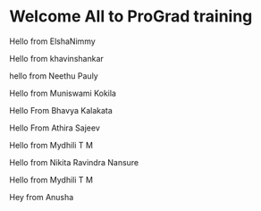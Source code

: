 # Welcome All to ProGrad training
Hello from ElshaNimmy

Hello from khavinshankar

hello from Neethu Pauly

Hello from Muniswami Kokila 

Hello From Bhavya Kalakata

Hello From Athira Sajeev

Hello from Mydhili T M

Hello from Nikita Ravindra Nansure


Hello from Mydhili T M

Hey from Anusha

